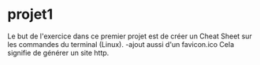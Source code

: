 # projet1
Le but de l'exercice dans ce premier projet est de créer un Cheat Sheet sur les commandes du terminal (Linux).
-ajout aussi d'un favicon.ico
Cela signifie de générer un site http.
